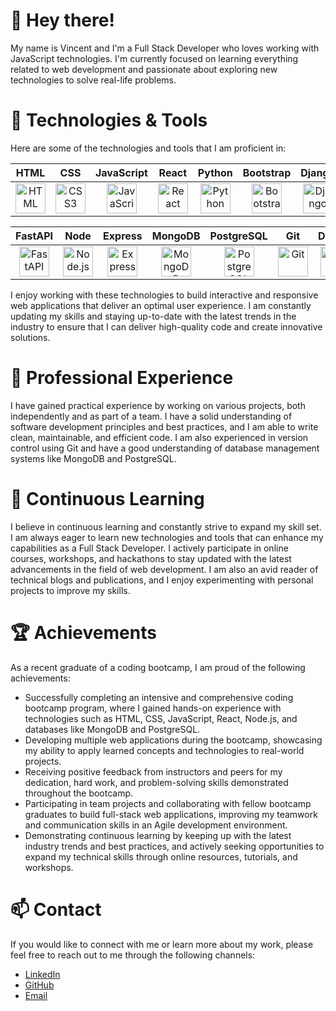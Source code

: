 
# 👋 Hey there!

My name is Vincent and I'm a Full Stack Developer who loves working with JavaScript technologies. I'm currently focused on learning everything related to web development and passionate about exploring new technologies to solve real-life problems.

# 🔧 Technologies & Tools

Here are some of the technologies and tools that I am proficient in:

| HTML | CSS | JavaScript | React | Python | Bootstrap | Django |
| :---: | :---: | :---: | :---: | :---: | :---: | :---: |
| [<img src="https://cdn.jsdelivr.net/gh/devicons/devicon/icons/html5/html5-plain.svg" width="48" height="48" alt="HTML"/>](#) | [<img src="https://cdn.jsdelivr.net/gh/devicons/devicon/icons/css3/css3-plain.svg" width="48" height="48" alt="CSS3"/>](#) | [<img src="https://cdn.jsdelivr.net/gh/devicons/devicon/icons/javascript/javascript-plain.svg" width="48" height="48" alt="JavaScript"/>](#) | [<img src="https://cdn.jsdelivr.net/gh/devicons/devicon/icons/react/react-original.svg" width="48" height="48" alt="React"/>](#) | [<img src="https://cdn.jsdelivr.net/gh/devicons/devicon/icons/python/python-original.svg" width="48" height="48" alt="Python"/>](#) | [<img src="https://cdn.jsdelivr.net/gh/devicons/devicon/icons/bootstrap/bootstrap-plain.svg" width="48" height="48" alt="Bootstrap"/>](#) | [<img src="https://devicon-website.vercel.app/api/django/plain-wordmark.svg" width="48" height="48" alt="Django"/>](#) |

| FastAPI | Node | Express | MongoDB | PostgreSQL | Git | Docker |
| :---: | :---: | :---: | :---: | :---: | :---: | :---: |
| [<img src="https://cdn.jsdelivr.net/gh/devicons/devicon/icons/fastapi/fastapi-original.svg" width="48" height="48" alt="FastAPI"/>](#) | [<img src="https://cdn.jsdelivr.net/gh/devicons/devicon/icons/nodejs/nodejs-original.svg" width="48" height="48" alt="Node.js"/>](#) | [<img src="https://cdn.jsdelivr.net/gh/devicons/devicon/icons/express/express-original.svg" width="48" height="48" alt="Express"/>](#) | [<img src="https://cdn.jsdelivr.net/gh/devicons/devicon/icons/mongodb/mongodb-original.svg" width="48" height="48" alt="MongoDB"/>](#) | [<img src="https://cdn.jsdelivr.net/gh/devicons/devicon/icons/postgresql/postgresql-original.svg" width="48" height="48" alt="PostgreSQL"/>](#) | [<img src="https://cdn.jsdelivr.net/gh/devicons/devicon/icons/git/git-original.svg" width="48" height="48" alt="Git"/>](#) | [<img src="https://cdn.jsdelivr.net/gh/devicons/devicon/icons/docker/docker-original-wordmark.svg" width="48" height="48" alt="Docker"/>](#) |

I enjoy working with these technologies to build interactive and responsive web applications that deliver an optimal user experience. I am constantly updating my skills and staying up-to-date with the latest trends in the industry to ensure that I can deliver high-quality code and create innovative solutions.

# 💼 Professional Experience

I have gained practical experience by working on various projects, both independently and as part of a team. I have a solid understanding of software development principles and best practices, and I am able to write clean, maintainable, and efficient code. I am also experienced in version control using Git and have a good understanding of database management systems like MongoDB and PostgreSQL.

# 🌱 Continuous Learning

I believe in continuous learning and constantly strive to expand my skill set. I am always eager to learn new technologies and tools that can enhance my capabilities as a Full Stack Developer. I actively participate in online courses, workshops, and hackathons to stay updated with the latest advancements in the field of web development. I am also an avid reader of technical blogs and publications, and I enjoy experimenting with personal projects to improve my skills.


# 🏆 Achievements

As a recent graduate of a coding bootcamp, I am proud of the following achievements:

- Successfully completing an intensive and comprehensive coding bootcamp program, where I gained hands-on experience with technologies such as HTML, CSS, JavaScript, React, Node.js, and databases like MongoDB and PostgreSQL.
- Developing multiple web applications during the bootcamp, showcasing my ability to apply learned concepts and technologies to real-world projects.
- Receiving positive feedback from instructors and peers for my dedication, hard work, and problem-solving skills demonstrated throughout the bootcamp.
- Participating in team projects and collaborating with fellow bootcamp graduates to build full-stack web applications, improving my teamwork and communication skills in an Agile development environment.
- Demonstrating continuous learning by keeping up with the latest industry trends and best practices, and actively seeking opportunities to expand my technical skills through online resources, tutorials, and workshops.

# 📫 Contact

If you would like to connect with me or learn more about my work, please feel free to reach out to me through the following channels:

- [LinkedIn](https://www.linkedin.com/in/vincenthphung)
- [GitHub](https://github.com/vincenthphung)
- [Email](mailto:vincent.h.phung@gmail.com)


